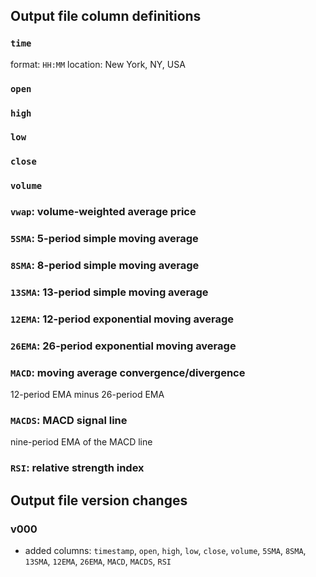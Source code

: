 ## Output file column definitions

### `time`

format: `HH:MM`
location: New York, NY, USA

### `open`

### `high`

### `low`

### `close`

### `volume`

### `vwap`: volume-weighted average price

### `5SMA`: 5-period simple moving average

### `8SMA`: 8-period simple moving average

### `13SMA`: 13-period simple moving average

### `12EMA`: 12-period exponential moving average

### `26EMA`: 26-period exponential moving average

### `MACD`: moving average convergence/divergence

12-period EMA minus 26-period EMA

### `MACDS`: MACD signal line

nine-period EMA of the MACD line

### `RSI`: relative strength index

## Output file version changes

### v000
- added columns: `timestamp`, `open`, `high`, `low`, `close`, `volume`, `5SMA`, `8SMA`, `13SMA`, `12EMA`, `26EMA`, `MACD`, `MACDS`, `RSI`